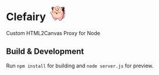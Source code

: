 # Clefairy ![Clefairy](cryptonym.png)

Custom HTML2Canvas Proxy for Node

## Build & Development

Run `npm install` for building and `node server.js` for preview.
